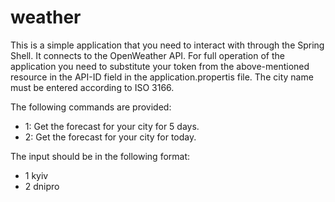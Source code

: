 # weather
This is a simple application that you need to interact with through the Spring Shell.
It connects to the OpenWeather API. For full operation of the application you need to 
substitute your token from the above-mentioned resource in the API-ID field in the 
application.propertis file.
The city name must be entered according to ISO 3166.

The following commands are provided:
   * 1: Get the forecast for your city for 5 days.
   * 2: Get the forecast for your city for today.
    
The input should be in the following format:
   * 1 kyiv
   * 2 dnipro
